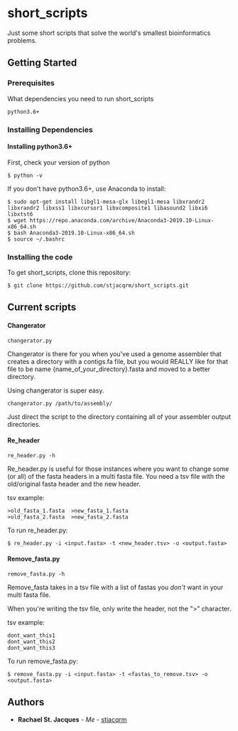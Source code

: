 # short_scripts

Just some short scripts that solve the world's smallest bioinformatics problems.

## Getting Started

### Prerequisites

What dependencies you need to run short_scripts

```
python3.6+
```

### Installing Dependencies

#### Installing python3.6+
First, check your version of python

```
$ python -v
```

If you don't have python3.6+, use Anaconda to install:

```
$ sudo apt-get install libgl1-mesa-glx libegl1-mesa libxrandr2 libxrandr2 libxss1 libxcursor1 libxcomposite1 libasound2 libxi6 libxtst6
$ wget https://repo.anaconda.com/archive/Anaconda3-2019.10-Linux-x86_64.sh
$ bash Anaconda3-2019.10-Linux-x86_64.sh
$ source ~/.bashrc
```

### Installing the code

To get short_scripts, clone this repository:

```
$ git clone https://github.com/stjacqrm/short_scripts.git
```

## Current scripts

#### Changerator

```
changerator.py
```
Changerator is there for you when you've used a genome assembler that creates a directory with a contigs.fa file, but you would REALLY like for that file to be name {name_of_your_directory}.fasta and moved to a better directory.

Using changerator is super easy.

```
changerator.py /path/to/assembly/
```
Just direct the script to the directory containing all of your assembler output directories.

#### Re_header

```
re_header.py -h
```
Re_header.py is useful for those instances where you want to change some (or all) of the fasta headers in a multi fasta file. You need a tsv file with the old/original fasta header and the new header.


tsv example:
```
>old_fasta_1.fasta  >new_fasta_1.fasta
>old_fasta_2.fasta  >new_fasta_2.fasta
```

To run re_header.py:

```
$ re_header.py -i <input.fasta> -t <new_header.tsv> -o <output.fasta>
```

#### Remove_fasta.py

```
remove_fasta.py -h
```

Remove_fasta takes in a tsv file with a list of fastas you *don't* want in your multi fasta file.

When you're writing the tsv file, only write the header, not the ">" character.


tsv example:
```
dont_want_this1
dont_want_this2
dont_want_this3
```

To run remove_fasta.py:

```
$ remove_fasta.py -i <input.fasta> -t <fastas_to_remove.tsv> -o <output.fasta>
```
## Authors

* **Rachael St. Jacques** - *Me* - [stjacqrm](https://github.com/stjacqrm)
